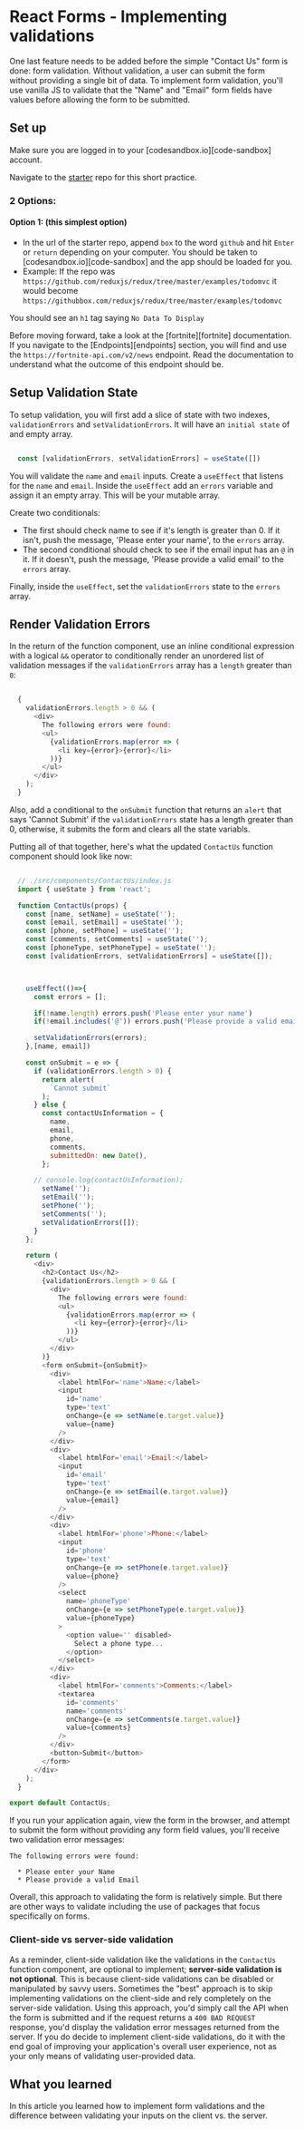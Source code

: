 # React Forms - Implementing validations

One last feature needs to be added before the simple "Contact Us" form is done:
form validation. Without validation, a user can submit the form without
providing a single bit of data. To implement form validation, you'll use vanilla
JS to validate that the "Name" and "Email" form fields have values before
allowing the form to be submitted.

## Set up

Make sure you are logged in to your [codesandbox.io][code-sandbox] account.

Navigate to the [starter][starter] repo for this short practice.

### 2 Options:

#### Option 1: (this simplest option)

- In the url of the starter repo, append `box` to the word `github` and hit
  `Enter` or `return` depending on your computer. You should be taken to
  [codesandbox.io][code-sandbox] and the app should be loaded for you.
- Example: If the repo was
  `https://github.com/reduxjs/redux/tree/master/examples/todomvc` it would
  become `https://githubbox.com/reduxjs/redux/tree/master/examples/todomvc`

You should see an `h1` tag saying `No Data To Display`

Before moving forward, take a look at the [fortnite][fortnite] documentation. If
you navigate to the [Endpoints][endpoints] section, you will find and use the
`https://fortnite-api.com/v2/news` endpoint. Read the documentation to
understand what the outcome of this endpoint should be.

## Setup Validation State

To setup validation, you will first add a slice of state with two indexes,
`validationErrors` and `setValidationErrors`. It will have an `initial state` of
and empty array.

```js

  const [validationErrors, setValidationErrors] = useState([])

```

You will validate the `name` and `email` inputs. Create a `useEffect` that
listens for the `name` and `email`. Inside the `useEffect` add an `errors`
variable and assign it an empty array. This will be your mutable array.

Create two conditionals:
- The first should check name to see if it's length is greater than 0. If it
  isn't, push the message, 'Please enter your name', to the `errors` array.
- The second conditional should check to see if the email input has an `@` in
  it. If it doesn't, push the message, 'Please provide a valid email' to the
  `errors` array.

Finally, inside the `useEffect`, set the `validationErrors` state to the
`errors` array.

## Render Validation Errors

In the return of the function component, use an inline conditional expression
with a logical `&&` operator to conditionally render an unordered list of
validation messages if the `validationErrors` array has a `length` greater than
`0`:

```js

  {
    validationErrors.length > 0 && (
      <div>
        The following errors were found:
        <ul>
          {validationErrors.map(error => (
            <li key={error}>{error}</li>
          ))}
        </ul>
      </div>
    );
  }

  ```

  Also, add a conditional to the `onSubmit` function that returns an `alert`
  that says 'Cannot Submit' if the `validationErrors` state has a length greater
  than 0, otherwise, it submits the form and clears all the state variabls.

  Putting all of that together, here's what the updated `ContactUs` function
  component should look like now:

  ```js
  
    // ./src/components/ContactUs/index.js
    import { useState } from 'react';

    function ContactUs(props) {
      const [name, setName] = useState('');
      const [email, setEmail] = useState('');
      const [phone, setPhone] = useState('');
      const [comments, setComments] = useState('');
      const [phoneType, setPhoneType] = useState('');
      const [validationErrors, setValidationErrors] = useState([]);



      useEffect(()=>{
        const errors = [];

        if(!name.length) errors.push('Please enter your name')
        if(!email.includes('@')) errors.push('Please provide a valid email')

        setValidationErrors(errors);
      },[name, email])

      const onSubmit = e => {
        if (validationErrors.length > 0) {
          return alert(
            `Cannot submit`
          );
        } else {
          const contactUsInformation = {
            name,
            email,
            phone,
            comments,
            submittedOn: new Date(),
          };

        // console.log(contactUsInformation);
          setName('');
          setEmail('');
          setPhone('');
          setComments('');
          setValidationErrors([]);
        }
      };

      return (
        <div>
          <h2>Contact Us</h2>
          {validationErrors.length > 0 && (
            <div>
              The following errors were found:
              <ul>
                {validationErrors.map(error => (
                  <li key={error}>{error}</li>
                ))}
              </ul>
            </div>
          )}
          <form onSubmit={onSubmit}>
            <div>
              <label htmlFor='name'>Name:</label>
              <input
                id='name'
                type='text'
                onChange={e => setName(e.target.value)}
                value={name}
              />
            </div>
            <div>
              <label htmlFor='email'>Email:</label>
              <input
                id='email'
                type='text'
                onChange={e => setEmail(e.target.value)}
                value={email}
              />
            </div>
            <div>
              <label htmlFor='phone'>Phone:</label>
              <input
                id='phone'
                type='text'
                onChange={e => setPhone(e.target.value)}
                value={phone}
              />
              <select
                name='phoneType'
                onChange={e => setPhoneType(e.target.value)}
                value={phoneType}
              >
                <option value='' disabled>
                  Select a phone type...
                </option>
              </select>
            </div>
            <div>
              <label htmlFor='comments'>Comments:</label>
              <textarea
                id='comments'
                name='comments'
                onChange={e => setComments(e.target.value)}
                value={comments}
              />
            </div>
            <button>Submit</button>
          </form>
        </div>
      );
    }

  export default ContactUs;

```

If you run your application again, view the form in the browser, and attempt to
submit the form without providing any form field values, you'll receive two
validation error messages:

```plaintext
The following errors were found:

  * Please enter your Name
  * Please provide a valid Email
```

Overall, this approach to validating the form is relatively simple. But there
are other ways to validate including the use of packages that focus specifically
on forms.


### Client-side vs server-side validation

As a reminder, client-side validation like the validations in the `ContactUs`
function component, are optional to implement; **server-side validation is not
optional**. This is because client-side validations can be disabled or
manipulated by savvy users. Sometimes the "best" approach is to skip
implementing validations on the client-side and rely completely on the
server-side validation. Using this approach, you'd simply call the API when the
form is submitted and if the request returns a `400 BAD REQUEST` response, you'd
display the validation error messages returned from the server. If you do decide
to implement client-side validations, do it with the end goal of improving your
application's overall user experience, not as your only means of validating
user-provided data.

## What you learned

In this article you learned how to implement form validations and the difference
between validating your inputs on the client vs. the server.

[onchange event handler]:
https://appacademy-open-assets.s3-us-west-1.amazonaws.com/Modular-Curriculum/content/react-redux/topics/react-class-components/assets/react-forms-onchange-event-handler.png
[validator]: https://github.com/validatorjs/validator.js
[starter]:https://github.com/orgs/appacademy-starters/repositories?type=all
